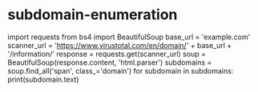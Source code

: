 # subdomain-enumeration
import requests
from bs4 import BeautifulSoup
base_url = 'example.com'
scanner_url = 'https://www.virustotal.com/en/domain/' + base_url + '/information/'
response = requests.get(scanner_url)
soup = BeautifulSoup(response.content, 'html.parser')
subdomains = soup.find_all('span', class_='domain')
for subdomain in subdomains:
    print(subdomain.text)

